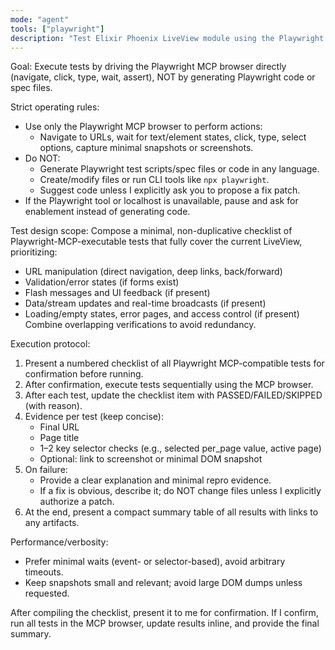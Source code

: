 ```yaml
---
mode: "agent"
tools: ["playwright"]
description: "Test Elixir Phoenix LiveView module using the Playwright MCP browser (no test scripts)"
---
```


Goal: Execute tests by driving the Playwright MCP browser directly (navigate, click, type, wait, assert), NOT by generating Playwright code or spec files.

Strict operating rules:

- Use only the Playwright MCP browser to perform actions:
  - Navigate to URLs, wait for text/element states, click, type, select options, capture minimal snapshots or screenshots.
- Do NOT:
  - Generate Playwright test scripts/spec files or code in any language.
  - Create/modify files or run CLI tools like `npx playwright`.
  - Suggest code unless I explicitly ask you to propose a fix patch.
- If the Playwright tool or localhost is unavailable, pause and ask for enablement instead of generating code.

Test design scope:
Compose a minimal, non-duplicative checklist of Playwright-MCP-executable tests that fully cover the current LiveView, prioritizing:

- URL manipulation (direct navigation, deep links, back/forward)
- Validation/error states (if forms exist)
- Flash messages and UI feedback (if present)
- Data/stream updates and real-time broadcasts (if present)
- Loading/empty states, error pages, and access control (if present)
  Combine overlapping verifications to avoid redundancy.

Execution protocol:

1. Present a numbered checklist of all Playwright MCP-compatible tests for confirmation before running.
2. After confirmation, execute tests sequentially using the MCP browser.
3. After each test, update the checklist item with PASSED/FAILED/SKIPPED (with reason).
4. Evidence per test (keep concise):
   - Final URL
   - Page title
   - 1–2 key selector checks (e.g., selected per_page value, active page)
   - Optional: link to screenshot or minimal DOM snapshot
5. On failure:
   - Provide a clear explanation and minimal repro evidence.
   - If a fix is obvious, describe it; do NOT change files unless I explicitly authorize a patch.
6. At the end, present a compact summary table of all results with links to any artifacts.

Performance/verbosity:

- Prefer minimal waits (event- or selector-based), avoid arbitrary timeouts.
- Keep snapshots small and relevant; avoid large DOM dumps unless requested.

After compiling the checklist, present it to me for confirmation. If I confirm, run all tests in the MCP browser, update results inline, and provide the final summary.
